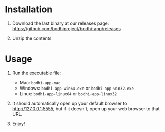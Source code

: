 # Installation

1. Download the last binary at our releases page: https://github.com/bodhiproject/bodhi-app/releases

2. Unzip the contents

# Usage

1. Run the executable file:
    - Mac: `bodhi-app-mac`
    - Windows: `bodhi-app-win64.exe` or `bodhi-app-win32.exe`
    - Linux: `bodhi-app-linux64` or `bodhi-app-linux32`

2. It should automatically open up your default browser to http://127.0.0.1:5555, but if it doesn't, open up your web browser to that URL.

3. Enjoy!
